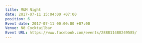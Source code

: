 ```yaml
---
title: M&M Night
date: 2017-07-11 15:04:00 +07:00
position: 6
Event date: 2017-07-11 00:00:00 +07:00
Venue: Nê Cocktailbar
Event URL: https://www.facebook.com/events/288811488249585/
---
```


